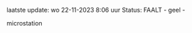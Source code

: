 laatste update: 
wo 22-11-2023  8:06   uur 
Status: FAALT - geel - 
<div class="service Y">microstation</div>